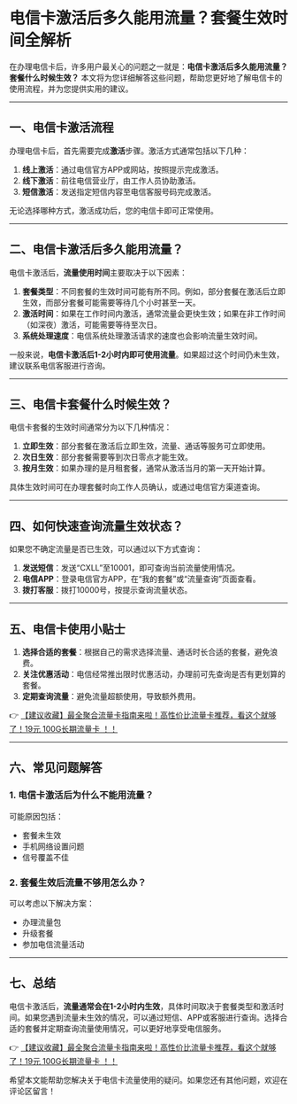 # 电信卡激活后多久能用流量？套餐生效时间全解析

在办理电信卡后，许多用户最关心的问题之一就是：**电信卡激活后多久能用流量？套餐什么时候生效？** 本文将为您详细解答这些问题，帮助您更好地了解电信卡的使用流程，并为您提供实用的建议。

---

## 一、电信卡激活流程

办理电信卡后，首先需要完成**激活**步骤。激活方式通常包括以下几种：

1. **线上激活**：通过电信官方APP或网站，按照提示完成激活。
2. **线下激活**：前往电信营业厅，由工作人员协助激活。
3. **短信激活**：发送指定短信内容至电信客服号码完成激活。

无论选择哪种方式，激活成功后，您的电信卡即可正常使用。

---

## 二、电信卡激活后多久能用流量？

电信卡激活后，**流量使用时间**主要取决于以下因素：

1. **套餐类型**：不同套餐的生效时间可能有所不同。例如，部分套餐在激活后立即生效，而部分套餐可能需要等待几个小时甚至一天。
2. **激活时间**：如果在工作时间内激活，通常流量会更快生效；如果在非工作时间（如深夜）激活，可能需要等待至次日。
3. **系统处理速度**：电信系统处理激活请求的速度也会影响流量生效时间。

一般来说，**电信卡激活后1-2小时内即可使用流量**。如果超过这个时间仍未生效，建议联系电信客服进行咨询。

---

## 三、电信卡套餐什么时候生效？

电信卡套餐的生效时间通常分为以下几种情况：

1. **立即生效**：部分套餐在激活后立即生效，流量、通话等服务可立即使用。
2. **次日生效**：部分套餐需要等到次日零点才能生效。
3. **按月生效**：如果办理的是月租套餐，通常从激活当月的第一天开始计算。

具体生效时间可在办理套餐时向工作人员确认，或通过电信官方渠道查询。

---

## 四、如何快速查询流量生效状态？

如果您不确定流量是否已生效，可以通过以下方式查询：

1. **发送短信**：发送“CXLL”至10001，即可查询当前流量使用情况。
2. **电信APP**：登录电信官方APP，在“我的套餐”或“流量查询”页面查看。
3. **拨打客服**：拨打10000号，按提示查询流量状态。

---

## 五、电信卡使用小贴士

1. **选择合适的套餐**：根据自己的需求选择流量、通话时长合适的套餐，避免浪费。
2. **关注优惠活动**：电信经常推出限时优惠活动，办理前可先查询是否有更划算的套餐。
3. **定期查询流量**：避免流量超额使用，导致额外费用。

👉 [【建议收藏】最全聚合流量卡指南来啦！高性价比流量卡推荐，看这个就够了！19元 100G长期流量卡 ！！](https://bit.ly/Liuliangka)

---

## 六、常见问题解答

### 1. 电信卡激活后为什么不能用流量？
可能原因包括：
- 套餐未生效
- 手机网络设置问题
- 信号覆盖不佳

### 2. 套餐生效后流量不够用怎么办？
可以考虑以下解决方案：
- 办理流量包
- 升级套餐
- 参加电信流量活动

---

## 七、总结

电信卡激活后，**流量通常会在1-2小时内生效**，具体时间取决于套餐类型和激活时间。如果您遇到流量未生效的情况，可以通过短信、APP或客服进行查询。选择合适的套餐并定期查询流量使用情况，可以更好地享受电信服务。

👉 [【建议收藏】最全聚合流量卡指南来啦！高性价比流量卡推荐，看这个就够了！19元 100G长期流量卡 ！！](https://bit.ly/Liuliangka)

希望本文能帮助您解决关于电信卡流量使用的疑问。如果您还有其他问题，欢迎在评论区留言！